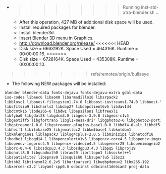 * >>>>>>>>> Running inst-std-xtra-blender.sh ...
  * After this operation, 427 MB of additional disk space will be used.
  * Install required packages for blender.
  * Install blender3d.
  * Insert Blender 3D menu in Graphics.
  * http://download.blender.org/release/
<<<<<<< HEAD
  * Disk size = 6663192K. Space Used = 464316K. Runtime = 00:00:00:16.
=======
  * Disk size = 6728164K. Space Used = 435308K. Runtime = 00:00:00:10.
>>>>>>> refs/remotes/origin/bullseye
  * The following NEW packages will be installed:
  ```bash
blender blender-data fonts-dejavu fonts-dejavu-extra gdal-data
iso-codes libaec0 libaom0 libarmadillo10 libarpack2
libblosc1 libboost-filesystem1.74.0 libboost-iostreams1.74.0 libboost-locale1.74.0 libboost-thread1.74.0
libcfitsio9 libcharls2 libdap27 libdapclient6v5 libdav1d4
libdcmtk15 libde265-0 libdw1 libepsilon1 libfreexl1
libfyba0 libgdal28 libgdcm3.0 libgeos-3.9.0 libgeos-c1v5
libgeotiff5 libgfortran5 libgl1-mesa-dri* libgphoto2-6 libgphoto2-port12
libgstreamer1.0-0 libgstreamer-plugins-base1.0-0 libhdf4-0-alt libhdf5-103-1 libhdf5-hl-100
libheif1 libilmbase25 libjemalloc2 libkmlbase1 libkmldom1
libkmlengine1 liblapack3 liblog4cplus-2.0.5 libminizip1 libnetcdf18
libodbc1 libogdi4.1 libopencolorio1v5 libopencv-core4.5 libopencv-imgcodecs4.5
libopencv-imgproc4.5 libopencv-videoio4.5 libopenexr25 libopenimageio2.2 libopenvdb7.1
liborc-0.4-0 libosdcpu3.4.3 libosdgpu3.4.3 libpq5 libproj19
libqhull8.0 libquadmath0 libraw20 librttopo1 libsocket++1
libspatialite7 libspnav0 libsquish0 libsuperlu5 libsz2
libtbb2 libtinyxml2.6.2v5 liburiparser1 libwebpdemux2 libx265-192
libxerces-c3.2 libyaml-cpp0.6 odbcinst odbcinst1debian2 proj-data
  ```
